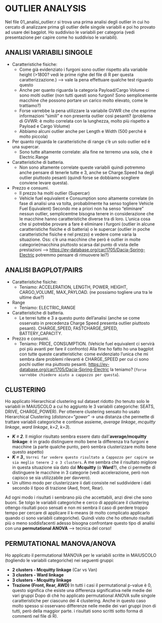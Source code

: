 # OUTLIER ANALYSIS
Nel file 01_analisi_outlier.r si trova una prima analisi degli outlier in cui ho cercato di analizzare prima gli outlier delle singole variabili e poi ho provato ad usare dei bagplot.
Ho suddiviso le variabili per categoria (vedi presentazione per capire come ho suddiviso le variabili).

## ANALISI VARIABILI SINGOLE
- Caratteristiche fisiche:
	- Come già evidenziato i furgoni sono outlier rispetto alla variabile height (>1800? vedi le prime righe del file di R per questa caratterizzazione.) --> vale la pena effettuare qualche test riguardo questo
	- Anche per quanto riguarda la categoria Payload/Cargo Volume ci sono molti outlier (non tutti questi sono furgoni! Sono semplicemente macchine che possono portare un carico molto elevato, come le trattiamo?)
	- Forse varrebbe la pena utilizzare la variabile GVWR che che esprime informazioni “simili” e non presenta outlier così pesanti? (problema di GVWR: è molto correlata con la lunghezza, molto più rispetto a Payload e Cargo Volume)
	- Abbiamo alcuni outlier anche per Length e Width (500 perché è molto piccola)
- Per quanto riguarda le caratteristiche di range c’è un solo outlier ed è una supercar.
	- Sono tutte altamente correlate: alla fine ne terremo una sola, che è Electric.Range
- Caratteristiche di batteria.
	- Non sono altamente correlate queste variabili quindi potremmo anche pensare di tenerle tutte e 3, anche se Charge.Speed ha degli outlier piuttosto pesanti (quindi forse se dobbiamo scegliere conviene levare questa).
- Prezzo e consumi.
	- Il prezzo ha molti outlier (Supercar)
	- Vehicle fuel equivalent e Consumption sono altamente correlate (in fase di analisi una va tolta, probabilmente ha senso togliere Vehicle Fuel Equivalent)
Secondo me a priori non ha senso “eliminare” nessun outlier, semplicemtne bisogna tenere in considerazione che le macchine hanno caratteristiche diverse tra di loro. L’unica cosa che si potrebbe provare a fare è eliminare i furgoni (outlier in alcune caratteristiche fisiche e di batteria) o le supercar (outlier in poche caratteristiche fisiche e nel prezzo) e vedere come varia la situazione.
Oss: c’è una macchine che però è outlier in molte categorie(macchina piuttosto scarsa dal punto di vista delle prestazioni --> https://ev-database.org/car/1705/Dacia-Spring-Electric potremmo pensare di rimuovere lei?)

## ANALISI BAGPLOT/PAIRS
- Caratteristiche fisiche:
	- Teniamo: ACCELERATION, LENGTH, POWER, HEIGHT, CARGO_VOLUME, MAX_PAYLOAD. (ne possiamo togliere una tra le ultime due?)
- Range
	- Teniamo: ELECTRIC_RANGE
- Caratteristiche di batteria.
	- Le terrei tutte e 3 a questo punto dell’analisi (anche se come osservato in precedenza Charge Speed presenta outlier piuttosto pesanti). CHARGE_SPEED, FASTCHARGE_SPEED, BATTERY_CAPACITY.
- Prezzo e consumi.
	- Teniamo: PRICE, CONSUMPTION. (Vehicle fuel equivalent ci servirà poi più avanti per fare il confronto)
Alla fine ho fatto ho una bagplot con tutte queste caratteristiche: come evidenziato l’unica che mi sembra dare problemi rilevanti è CHARGE_SPEED per cui ci sono pochi outlier ma piuttosto pesanti. https://ev-database.org/car/1705/Dacia-Spring-Electric la teniamo? (`forse varrebbe chiedere aiuto a cappozzo per questa`).

## CLUSTERING
Ho applicato Hierarchical clustering sul dataset ridotto (ho tenuto solo le variabili in MAIUSCOLO a cui ho aggiunto le 3 variabili categoriche: SEATS, DRIVE, CHARGE_POWER). Per ottenere clustering sensato ho usato Hierarchical Clustering (_distance="gower"_ -> una distanza che permette di trattare variabili categoriche e continue assieme, _average linkage_, _mcquitty linkage_, _ward linkage_, _k=2_, _k=3_). 
* **_K = 2_**. Il miglior risultato sembra essere dato dall'**average/mcquitty linkage**: è in grado distinguere molto bene la differenza tra furgoni e macchine (a parte qualche punto, però sembra clusterizzare molto bene questo aspetto)
* **_K = 3_**_ `Vorrei far vedere questo risultato a Cappozzo per capire se sia meglio tenere 2 o 3 clusters`. A me sembra che il risultato migliore in questa situazione sia dato dal **Mcquitty** (o **Ward**?), che ci permette di distinguere le macchine in 3 categorie (vedi accelerazione, però non capisco se sia utilizzabile per davvero).
* Un ultimo modo per clusterizzare ii dati consiste nel suddividere i dati secondo il tipoo di trazione (Awd, front, Rear).

Ad ogni modo i risultati i sembrano più che accettabili, anzi direi che sono buoni.
Se tolgo le variabili categoriche e cerco di appplicare il clustering ottengo risultati poco sensati e non mi sembra il caso di perdere troppo tempo per cercare di applicare il k-means (è molto complicato applicarlo quando ci sono variabili categoriche). Quindi visto che ho ottenuto risultati più o meno soddisfacenti adesso bisogna confrontare questo tipo di analisi con una **permutational ANOVA** --> tecnica del corso!

## PERMUTATIONAL MANOVA/ANOVA
Ho applicato il permutational MANOVA per le variabili scritte in MAIUSCOLO (togliendo le variabili categoriche) nei seguenti gruppi:
* **2 clusters - Mcquitty linkage** (Car vs Van)
* **3 clusters - Ward linkage**
* **3 clusters - Mcquitty linkage**
* **Trazione (Front, Rear, AWD)**
In tutti i casi il permutational p-value è 0, questo significa che esiste una differenza significativa nelle medie dei vari gruppi
Dopo di chè ho applicato permutational ANOVA sulle singole caratteristiche per ciascuno dei 4 clustering. Anche in questo caso molto spesso si osservano differenze nelle medie dei vari gruppi (non di tutti, però della maggior parte. i risultati sono scritti sotto forma di commenti nel file di R).
